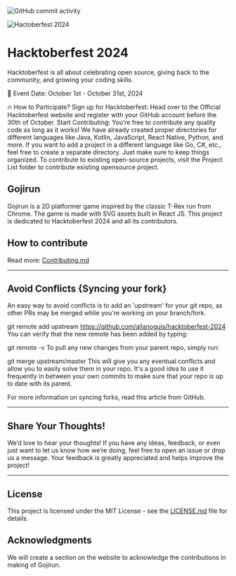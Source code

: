 ![GitHub commit activity](https://img.shields.io/github/commit-activity/t/:user/allanoguis%2Fhacktoberfest-2024)

![Hactoberfest 2024](hacktoberfest.jpg)

# Hacktoberfest 2024

Hacktoberfest is all about celebrating open source, giving back to the community, and growing your coding skills.

📅 Event Date: October 1st - October 31st, 2024

🔥 How to Participate?
Sign up for Hacktoberfest: Head over to the Official Hacktoberfest website and register with your GitHub account before the 30th of October.
Start Contributing: You’re free to contribute any quality code as long as it works! We have already created proper directories for different languages like Java, Kotlin, JavaScript, React Native, Python, and more. If you want to add a project in a different language like Go, C#, etc., feel free to create a separate directory. Just make sure to keep things organized. To contribute to existing open-source projects, visit the Project List folder to contribute existing opensource project.

## Gojirun

Gojirun is a 2D platformer game inspired by the classic T-Rex run from Chrome. The game is made with SVG assets built in React JS. This project is dedicated to Hacktoberfest 2024 and all its contributors.

## How to contribute

Read more:
[Contributing.md](/Contributing.md)

---

## Avoid Conflicts {Syncing your fork}

An easy way to avoid conflicts is to add an 'upstream' for your git repo, as other PRs may be merged while you're working on your branch/fork.

git remote add upstream <https://github.com/allanoguis/hacktoberfest-2024>
You can verify that the new remote has been added by typing:

git remote -v
To pull any new changes from your parent repo, simply run:

git merge upstream/master
This will give you any eventual conflicts and allow you to easily solve them in your repo. It's a good idea to use it frequently in between your own commits to make sure that your repo is up to date with its parent.

For more information on syncing forks, read this article from GitHub.

---

## Share Your Thoughts!

We’d love to hear your thoughts! If you have any ideas, feedback, or even just want to let us know how we’re doing, feel free to open an issue or drop us a message. Your feedback is greatly appreciated and helps improve the project!

---



## License

This project is licensed under the MIT License - see the [LICENSE.md](LICENSE.md) file for details.

## Acknowledgments

We will create a section on the website to acknowledge the contributions in making of Gojirun.
